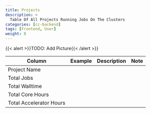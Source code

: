 ```yaml
---
title: Projects
description: >
  Table Of All Projects Running Jobs On The Clusters
categories: [cc-backend]
tags: [Frontend, User]
weight: 8
---
```


{{< alert >}}TODO: Add Picture{{< /alert >}}

|Column|Example|Description|Note|
|-----|-------|-----------|----|
|Project Name||||
|Total Jobs||||
|Total Walltime||||
|Total Core Hours||||
|Total Accelerator Hours||||
